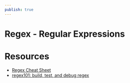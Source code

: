 ```yaml
---
publish: true
---
```

# Regex - Regular Expressions

# Resources

- [Regex Cheat Sheet](https://www.rexegg.com/regex-quickstart.html)
- [regex101: build, test, and debug regex](https://regex101.com/)